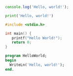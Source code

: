 <!--DOCUSAURUS_CODE_TABS-->
<!--JavaScript-->
```js
console.log('Hello, world!');
```
<!--Python-->
```py
print('Hello, world!')
```

<!--C-->
```C
#include <stdio.h>

int main() {
   printf("Hello World!");
   return 0;
}
```

<!--Pascal-->
```Pascal
program HelloWorld;
begin
  WriteLn('Hello, world!');
end.
```

<!--END_DOCUSAURUS_CODE_TABS-->
